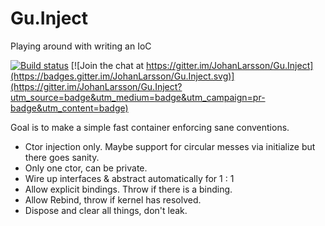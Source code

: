# Gu.Inject

Playing around with writing an IoC

[![Build status](https://ci.appveyor.com/api/projects/status/c51yih3egb6lik1n/branch/master?svg=true)](https://ci.appveyor.com/project/JohanLarsson/gu-inject/branch/master)
[![Join the chat at https://gitter.im/JohanLarsson/Gu.Inject](https://badges.gitter.im/JohanLarsson/Gu.Inject.svg)](https://gitter.im/JohanLarsson/Gu.Inject?utm_source=badge&utm_medium=badge&utm_campaign=pr-badge&utm_content=badge)

Goal is to make a simple fast container enforcing sane conventions.

- Ctor injection only. Maybe support for circular messes via initialize but there goes sanity.
- Only one ctor, can be private.
- Wire up interfaces & abstract automatically for 1 : 1
- Allow explicit bindings. Throw if there is a binding.
- Allow Rebind, throw if kernel has resolved.
- Dispose and clear all things, don't leak.
